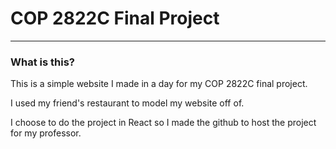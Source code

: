 # COP 2822C Final Project
---
### What is this?
This is a simple website I made in a day for my COP 2822C final project. 

I used my friend's restaurant to model my website off of.

I choose to do the project in React so I made the github to host the project for my professor.

